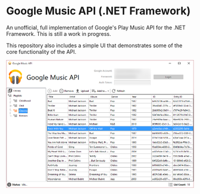 Google Music API (.NET Framework)
========================

An unofficial, full implementation of Google's Play Music API for the .NET Framework. This is still a work in progress.

This repository also includes a simple UI that demonstrates some of the core functionality of the API.

![alt text](Screenshot.png "A screenshot of the UI.")
